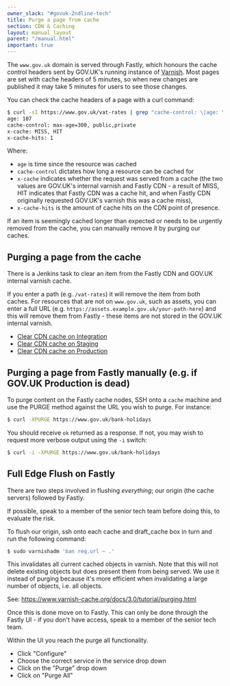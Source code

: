 ```yaml
---
owner_slack: "#govuk-2ndline-tech"
title: Purge a page from cache
section: CDN & Caching
layout: manual_layout
parent: "/manual.html"
important: true
---
```


The `www.gov.uk` domain is served through Fastly, which honours the
cache control headers sent by GOV.UK's running instance of [Varnish][].
Most pages are set with cache headers of 5 minutes, so when new changes
are published it may take 5 minutes for users to see those changes.

[Varnish]: https://varnish-cache.org/

You can check the cache headers of a page with a curl command:

```bash
$ curl -sI https://www.gov.uk/vat-rates | grep "cache-control: \|age: \|x-cache"
age: 107
cache-control: max-age=300, public,private
x-cache: MISS, HIT
x-cache-hits: 1
```

Where:

- `age` is time since the resource was cached
- `cache-control` dictates how long a resource can be cached for
- `x-cache` indicates whether the request was served from a cache (the two
  values are GOV.UK's internal varnish and Fastly CDN - a result of MISS, HIT
  indicates that Fastly CDN was a cache hit, and when Fastly CDN originally
  requested GOV.UK's varnish this was a cache miss),
- `x-cache-hits` is the amount of cache hits on the CDN point of presence.

If an item is seemingly cached longer than expected or needs to be urgently
removed from the cache, you can manually remove it by purging our caches.

## Purging a page from the cache

There is a Jenkins task to clear an item from the Fastly CDN and GOV.UK internal
varnish cache.

If you enter a path (e.g. `/vat-rates`) it will remove the item from both
caches. For resources that are not on `www.gov.uk`, such as assets,
you can enter a full URL (e.g. `https://assets.example.gov.uk/your-path-here`)
and this will remove them from Fastly - these items are not stored in the
GOV.UK internal varnish.

- [Clear CDN cache on Integration](https://deploy.integration.publishing.service.gov.uk/job/clear-cdn-cache/build)
- [Clear CDN cache on Staging](https://deploy.blue.staging.govuk.digital/job/clear-cdn-cache/build)
- [Clear CDN cache on Production](https://deploy.blue.production.govuk.digital/job/clear-cdn-cache/build)

## Purging a page from Fastly manually (e.g. if GOV.UK Production is dead)

To purge content on the Fastly cache nodes, SSH onto a `cache` machine and use the
PURGE method against the URL you wish to purge. For instance:

```sh
$ curl -XPURGE https://www.gov.uk/bank-holidays
```

You should receive `ok` returned as a response. If not, you may wish to request
more verbose output using the `-i` switch:

```sh
$ curl -i -XPURGE https://www.gov.uk/bank-holidays
```

## Full Edge Flush on Fastly

There are two steps involved in flushing *everything*; our origin (the cache
servers) followed by Fastly.

If possible, speak to a member of the senior tech team before doing this, to
evaluate the risk.

To flush our origin, ssh onto each cache and draft_cache box in turn and run
the following command:

```sh
$ sudo varnishadm 'ban req.url ~ .'
```

This invalidates all current cached objects in varnish.
Note that this will not delete existing objects but does present them from being served.
We use it instead of purging because it's more efficient when invalidating a large
number of objects, i.e. all objects.

See: https://www.varnish-cache.org/docs/3.0/tutorial/purging.html

Once this is done move on to Fastly. This can only be done through the Fastly
UI - if you don't have access, speak to a member of the senior tech team.

Within the UI you reach the purge all functionality.

- Click "Configure"
- Choose the correct service in the service drop down
- Click on the "Purge" drop down
- Click on "Purge All"
